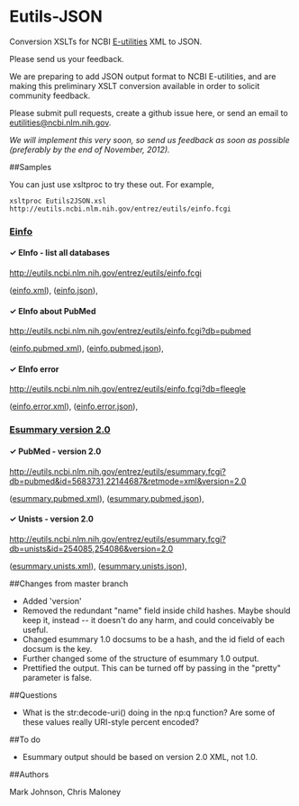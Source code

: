 ﻿Eutils-JSON
===========

Conversion XSLTs for NCBI [E-utilities](http://www.ncbi.nlm.nih.gov/books/NBK25501/) XML to JSON.

Please send us your feedback.

We are preparing to add JSON output format to NCBI E-utilities, and are making
this preliminary XSLT conversion available in order to solicit community feedback.

Please submit pull requests, create a github issue here, or send an email to
[eutilities@ncbi.nlm.nih.gov](mailto:eutilities@ncbi.nlm.nih.gov).

_We will implement this very soon, so send us feedback as soon as possible (preferably
by the end of November, 2012)._


##Samples

You can just use xsltproc to try these out.  For example,

    xsltproc Eutils2JSON.xsl http://eutils.ncbi.nlm.nih.gov/entrez/eutils/einfo.fcgi

### [Einfo](http://www.ncbi.nlm.nih.gov/books/NBK25499/#chapter4.EInfo)

#### ✓ EInfo - list all databases

http://eutils.ncbi.nlm.nih.gov/entrez/eutils/einfo.fcgi

([einfo.xml](klortho/samples/einfo.xml)),
([einfo.json](klortho/samples/einfo.json)),

#### ✓ EInfo about PubMed

http://eutils.ncbi.nlm.nih.gov/entrez/eutils/einfo.fcgi?db=pubmed

([einfo.pubmed.xml](klortho/samples/einfo.pubmed.xml)),
([einfo.pubmed.json](klortho/samples/einfo.pubmed.json)),

#### ✓ EInfo error

http://eutils.ncbi.nlm.nih.gov/entrez/eutils/einfo.fcgi?db=fleegle

([einfo.error.xml](klortho/samples/einfo.error.xml)),
([einfo.error.json](klortho/samples/einfo.error.json)),


### [Esummary version 2.0](http://www.ncbi.nlm.nih.gov/books/NBK25499/#chapter4.ESummary)

#### ✓ PubMed - version 2.0

http://eutils.ncbi.nlm.nih.gov/entrez/eutils/esummary.fcgi?db=pubmed&id=5683731,22144687&retmode=xml&version=2.0

([esummary.pubmed.xml](klortho/samples/esummary.pubmed.xml)),
([esummary.pubmed.json](klortho/samples/esummary.pubmed.json)),

#### ✓ Unists - version 2.0

http://eutils.ncbi.nlm.nih.gov/entrez/eutils/esummary.fcgi?db=unists&id=254085,254086&version=2.0

([esummary.unists.xml](klortho/samples/esummary.unists.xml)),
([esummary.unists.json](klortho/samples/esummary.unists.json)),





##Changes from master branch

* Added 'version'
* Removed the redundant "name" field inside child hashes.  Maybe should keep it,
instead -- it doesn't do any harm, and could conceivably be useful.
* Changed esummary 1.0 docsums to be a hash, and the id field of each docsum is the key.
* Further changed some of the structure of esummary 1.0 output.
* Prettified the output.  This can be turned off by passing in the "pretty" parameter is
false.

##Questions

* What is the str:decode-uri() doing in the np:q function?  Are some of these values
really URI-style percent encoded?

##To do

* Esummary output should be based on version 2.0 XML, not 1.0.

##Authors

Mark Johnson, Chris Maloney